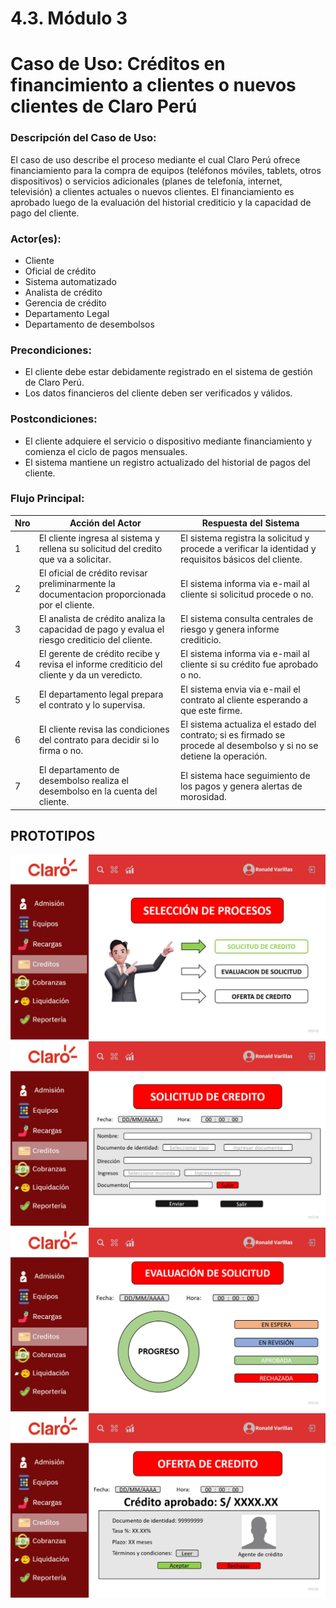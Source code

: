 # 4.3. Módulo 3

# Caso de Uso: Créditos en financimiento a clientes o nuevos clientes de Claro Perú

### Descripción del Caso de Uso:
El caso de uso describe el proceso mediante el cual Claro Perú ofrece financiamiento para la compra de equipos (teléfonos móviles, tablets, otros dispositivos) o servicios adicionales (planes de telefonía, internet, televisión) a clientes actuales o nuevos clientes. El financiamiento es aprobado luego de la evaluación del historial crediticio y la capacidad de pago del cliente.

### Actor(es):
- Cliente
- Oficial de crédito
- Sistema automatizado
- Analista de crédito
- Gerencia de crédito
- Departamento Legal
- Departamento de desembolsos

### Precondiciones:
- El cliente debe estar debidamente registrado en el sistema de gestión de Claro Perú.
- Los datos financieros del cliente deben ser verificados y válidos.

### Postcondiciones:
- El cliente adquiere el servicio o dispositivo mediante financiamiento y comienza el ciclo de pagos mensuales.
- El sistema mantiene un registro actualizado del historial de pagos del cliente.

### Flujo Principal:

| Nro | Acción del Actor | Respuesta del Sistema |
|-----|------------------|-----------------------|
| 1   | El cliente ingresa al sistema y rellena su solicitud del credito que va a solicitar. | El sistema registra la solicitud y procede a verificar la identidad y requisitos básicos del cliente. |
| 2   | El oficial de crédito revisar preliminarmente la documentacion proporcionada por el cliente. | El sistema informa via e-mail al cliente si solicitud procede o no. |
| 3   | El analista de crédito analiza la capacidad de pago y evalua el riesgo crediticio del cliente. | El sistema consulta centrales de riesgo y genera informe crediticio. |
| 4   | El gerente de crédito recibe y revisa el informe crediticio del cliente y da un veredicto. | El sistema informa via e-mail al cliente si su crédito fue aprobado o no. |
| 5   | El departamento legal prepara el contrato y lo supervisa. | El sistema envia via e-mail el contrato al cliente esperando a que este firme. |
| 6   | El cliente revisa las condiciones del contrato para decidir si lo firma o no. | El sistema actualiza el estado del contrato; si es firmado se procede al desembolso y si no se detiene la operación. |
| 7   | El departamento de desembolso realiza el desembolso en la cuenta del cliente. | El sistema hace seguimiento de los pagos y genera alertas de morosidad. |

## PROTOTIPOS 
<div align="center">
<a>
    <img src="https://github.com/fiis-bd242/bd242-grupo6/blob/main/src/Seleccion%20de%20procesos%20-%20creditos%20en%20financiamiento.jpeg?raw=true" 
</a>
</div>

<div align="center">
<a>
    <img src="https://github.com/fiis-bd242/bd242-grupo6/blob/main/src/Solicitud%20de%20credito%20-%20creditos%20en%20financiamiento.jpeg?raw=true" 
</a>
</div>

<div align="center">
<a>
    <img src="https://github.com/fiis-bd242/bd242-grupo6/blob/main/src/Evaluacion%20de%20solicitud%20-%20creditos%20en%20financiamiento.jpeg?raw=true" 
</a>
</div>

<div align="center">
<a>
    <img src="https://github.com/fiis-bd242/bd242-grupo6/blob/main/src/Oferta%20de%20credito%20-%20creditos%20en%20financiamiento.jpeg?raw=true" 
</a>
</div>